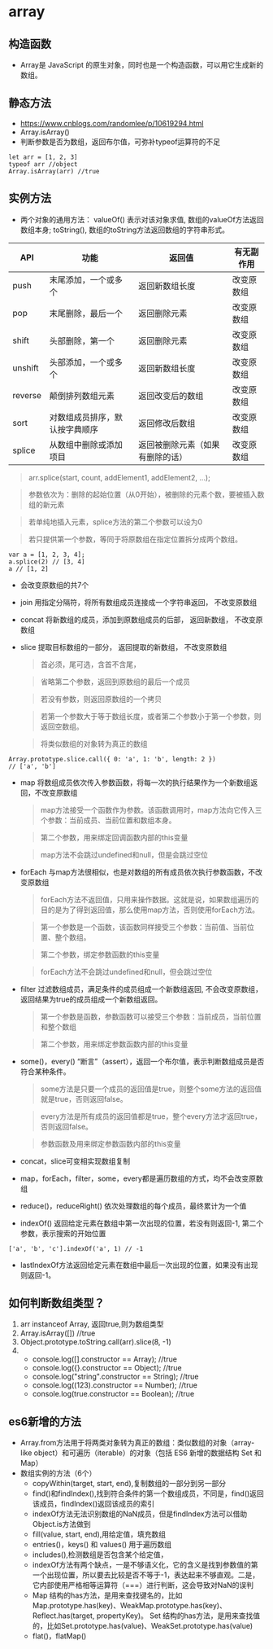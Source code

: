 # array

## 构造函数
- Array是 JavaScript 的原生对象，同时也是一个构造函数，可以用它生成新的数组。


## 静态方法
- https://www.cnblogs.com/randomlee/p/10619294.html
- Array.isArray()
- 判断参数是否为数组，返回布尔值，可弥补typeof运算符的不足

```
let arr = [1, 2, 3]
typeof arr //object
Array.isArray(arr) //true
```
## 实例方法
- 两个对象的通用方法：
valueOf() 表示对该对象求值, 数组的valueOf方法返回数组本身; toString(), 数组的toString方法返回数组的字符串形式。

|   API    |         功能          |       返回值        |     有无副作用      |
| -------- | -------------------- | ------------------ | ------------------ |
| push     | 末尾添加，一个或多个     | 返回新数组长度       | 改变原数组           |
| pop      | 末尾删除，最后一个      | 返回删除元素         |  改变原数组          |
| shift    | 头部删除，第一个        | 返回删除元素         |  改变原数组         |
| unshift  | 头部添加，一个或多个     | 返回新数组长度       | 改变原数组           |
| reverse  | 颠倒排列数组元素        | 返回改变后的数组      |  改变原数组          |
| sort     | 对数组成员排序，默认按字典顺序  | 返回修改后数组  |  改变原数组         |
| splice   | 从数组中删除或添加项目  | 返回被删除元素（如果有删除的话）  |  改变原数组 |

  > arr.splice(start, count, addElement1, addElement2, ...);

  > 参数依次为：删除的起始位置（从0开始），被删除的元素个数，要被插入数组的新元素
  
  > 若单纯地插入元素，splice方法的第二个参数可以设为0
  
  > 若只提供第一个参数，等同于将原数组在指定位置拆分成两个数组。
  
```
var a = [1, 2, 3, 4];
a.splice(2) // [3, 4]
a // [1, 2]
```
- 会改变原数组的共7个

- join 用指定分隔符，将所有数组成员连接成一个字符串返回， 不改变原数组
- concat 将新数组的成员，添加到原数组成员的后部，  返回新数组， 不改变原数组
- slice 提取目标数组的一部分， 返回提取的新数组，  不改变原数组
  > 首必须，尾可选，含首不含尾，

  > 省略第二个参数，返回到原数组的最后一个成员
  
  > 若没有参数，则返回原数组的一个拷贝
  
  > 若第一个参数大于等于数组长度，或者第二个参数小于第一个参数，则返回空数组。
  
  > 将类似数组的对象转为真正的数组
  
```
Array.prototype.slice.call({ 0: 'a', 1: 'b', length: 2 })
// ['a', 'b']
```
- map 将数组成员依次传入参数函数，将每一次的执行结果作为一个新数组返回，不改变原数组
  > map方法接受一个函数作为参数。该函数调用时，map方法向它传入三个参数：当前成员、当前位置和数组本身。

  > 第二个参数，用来绑定回调函数内部的this变量
 
  > map方法不会跳过undefined和null，但是会跳过空位
- forEach 与map方法很相似，也是对数组的所有成员依次执行参数函数，不改变原数组
  > forEach方法不返回值，只用来操作数据。这就是说，如果数组遍历的目的是为了得到返回值，那么使用map方法，否则使用forEach方法。
 
  >第一个参数是一个函数，该函数同样接受三个参数：当前值、当前位置、整个数组。
  
  >第二个参数，绑定参数函数的this变量
  
  >forEach方法不会跳过undefined和null，但会跳过空位
  
 - filter 过滤数组成员，满足条件的成员组成一个新数组返回, 不会改变原数组，返回结果为true的成员组成一个新数组返回。
   > 第一个参数是函数，参数函数可以接受三个参数：当前成员，当前位置和整个数组

   > 第二个参数，用来绑定参数函数内部的this变量
   
 - some()，every() “断言”（assert），返回一个布尔值，表示判断数组成员是否符合某种条件。
   > some方法是只要一个成员的返回值是true，则整个some方法的返回值就是true，否则返回false。

   >every方法是所有成员的返回值都是true，整个every方法才返回true，否则返回false。
   
   >参数函数及用来绑定参数函数内部的this变量
   
- concat，slice可变相实现数组复制 
- map，forEach，filter，some，every都是遍历数组的方式，均不会改变原数组
- reduce()，reduceRight() 依次处理数组的每个成员，最终累计为一个值 
- indexOf() 返回给定元素在数组中第一次出现的位置，若没有则返回-1, 第二个参数，表示搜索的开始位置

```
['a', 'b', 'c'].indexOf('a', 1) // -1
```
- lastIndexOf方法返回给定元素在数组中最后一次出现的位置，如果没有出现则返回-1。

## 如何判断数组类型？
  1. arr instanceof Array,  返回true,则为数组类型
  2. Array.isArray([]) //true
  3. Object.prototype.toString.call(arr).slice(8, -1)
  4. - console.log([].constructor == Array);  //true
     - console.log({}.constructor == Object);  //true
     - console.log("string".constructor == String); //true
     - console.log((123).constructor == Number);  //true
     - console.log(true.constructor == Boolean);  //true

## es6新增的方法
- Array.from方法用于将两类对象转为真正的数组：类似数组的对象（array-like object）和可遍历（iterable）的对象（包括 ES6 新增的数据结构 Set 和 Map）
- 数组实例的方法（6个）
  - copyWithin(target, start, end),复制数组的一部分到另一部分
  - find()和findIndex(),找到符合条件的第一个数组成员，不同是，find()返回该成员，findIndex()返回该成员的索引
  - indexOf方法无法识别数组的NaN成员，但是findIndex方法可以借助Object.is方法做到
  - fill(value, start, end),用给定值，填充数组
  - entries()，keys() 和 values() 用于遍历数组
  - includes(),检测数组是否包含某个给定值，
  - indexOf方法有两个缺点，一是不够语义化，它的含义是找到参数值的第一个出现位置，所以要去比较是否不等于-1，表达起来不够直观。二是，它内部使用严格相等运算符（===）进行判断，这会导致对NaN的误判
  - Map 结构的has方法，是用来查找键名的，比如Map.prototype.has(key)、WeakMap.prototype.has(key)、Reflect.has(target, propertyKey)。
Set 结构的has方法，是用来查找值的，比如Set.prototype.has(value)、WeakSet.prototype.has(value)
  - flat()，flatMap() 